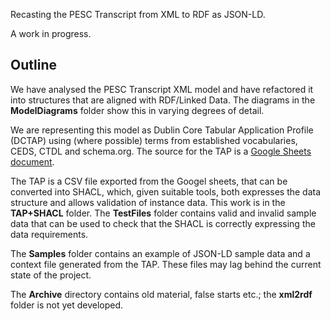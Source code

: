 Recasting the PESC Transcript from XML to RDF as JSON-LD.

A work in progress. 


## Outline
We have analysed the PESC Transcript XML model and have refactored it into structures that are aligned with RDF/Linked Data. The diagrams in the **ModelDiagrams** folder show this in varying degrees of detail.

We are representing this model as Dublin Core Tabular Application Profile (DCTAP) using (where possible) terms from established vocabularies, CEDS, CTDL and schema.org. The source for the TAP is a [Google Sheets document](https://docs.google.com/spreadsheets/d/18HzS4phUl7olmUEjh0deA3vgVPdque4_iGzK7_zTWLE/edit?usp=sharing).

The TAP is a CSV file exported from the Googel sheets, that can be converted into SHACL, which, given suitable tools, both expresses the data structure and allows validation of instance data. This work is in the **TAP+SHACL** folder.  The **TestFiles** folder contains valid and invalid sample data that can be used to check that the SHACL is correctly expressing the data requirements.

The **Samples** folder contains an example of JSON-LD sample data and a context file generated from the TAP. These files may lag behind the current state of the project. 

The **Archive** directory contains old material, false starts etc.; the **xml2rdf** folder is not yet developed.
